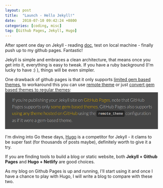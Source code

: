 ```yaml
---
layout: post
title:  "Launch - Hello Jekyll!"
date:   2018-07-10 09:42:24 +0800
categories: [coding, misc]
tag: [Github Pages, Jekyll, Hugo]
---
```


After spent one day on Jekyll - reading [doc](https://jekyllrb.com/docs/quickstart/), test on local machine - finally push up to my github pages. Fantastic!

Jekyll is simple and embraces a clean architecture, that means once you get into it, everything is easy to tweak. If you have a ruby background (I'm lucky to have :) ), things will be even simpler.

One drawback of github pages is that it only supports [limited  gem based themes](https://pages.github.com/themes/), to workaround this you can use [remote theme](https://help.github.com/articles/adding-a-jekyll-theme-to-your-github-pages-site/#adding-a-jekyll-theme-in-your-sites-_configyml-file) or just [convert gem based themes to regular themes](https://jekyllrb.com/docs/themes/#converting-gem-based-themes-to-regular-themes):
![](/assets/images/jekyll-theme.png)

I'm diving into Go these days,  [Hugo](https://gohugo.io/) is a competitor for Jekyll - it clams to be super fast (for thousands of posts maybe), definitely worth to give it a try. 

If you are finding tools to build a blog or static website, both __Jekyll + Github Pages__ and __Hugo + Netlify__ are good choices.

As my blog on Github Pages is up and running, I'll start using it and once I have a chance to play with Hugo, I will write a blog to compare with these two.






